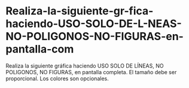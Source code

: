 # Realiza-la-siguiente-gr-fica-haciendo-USO-SOLO-DE-L-NEAS-NO-POLIGONOS-NO-FIGURAS-en-pantalla-com
Realiza la siguiente gráfica haciendo USO SOLO DE LÍNEAS, NO POLIGONOS, NO FIGURAS, en  pantalla completa. El tamaño debe ser proporcional. Los colores son opcionales.
